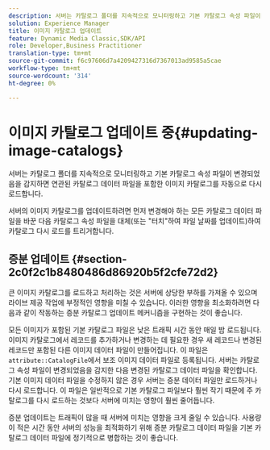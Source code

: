 ```yaml
---
description: 서버는 카탈로그 폴더를 지속적으로 모니터링하고 기본 카탈로그 속성 파일이 변경되었음을 감지하면 연관된 카탈로그 데이터 파일을 포함한 이미지 카탈로그를 자동으로 다시 로드합니다.
solution: Experience Manager
title: 이미지 카탈로그 업데이트
feature: Dynamic Media Classic,SDK/API
role: Developer,Business Practitioner
translation-type: tm+mt
source-git-commit: f6c97606d7a4209427316d7367013ad9585a5cae
workflow-type: tm+mt
source-wordcount: '314'
ht-degree: 0%

---
```



# 이미지 카탈로그 업데이트 중{#updating-image-catalogs}

서버는 카탈로그 폴더를 지속적으로 모니터링하고 기본 카탈로그 속성 파일이 변경되었음을 감지하면 연관된 카탈로그 데이터 파일을 포함한 이미지 카탈로그를 자동으로 다시 로드합니다.

서버의 이미지 카탈로그를 업데이트하려면 먼저 변경해야 하는 모든 카탈로그 데이터 파일을 바꾼 다음 카탈로그 속성 파일을 대체(또는 &quot;터치&quot;하여 파일 날짜를 업데이트)하여 카탈로그 다시 로드를 트리거합니다.

## 증분 업데이트 {#section-2c0f2c1b8480486d86920b5f2cfe72d2}

큰 이미지 카탈로그를 로드하고 처리하는 것은 서버에 상당한 부하를 가져올 수 있으며 라이브 제공 작업에 부정적인 영향을 미칠 수 있습니다. 이러한 영향을 최소화하려면 다음과 같이 작동하는 증분 카탈로그 업데이트 메커니즘을 구현하는 것이 좋습니다.

모든 이미지가 포함된 기본 카탈로그 파일은 낮은 트래픽 시간 동안 매일 밤 로드됩니다. 이미지 카탈로그에서 레코드를 추가하거나 변경하는 데 필요한 경우 새 레코드나 변경된 레코드만 포함된 다른 이미지 데이터 파일이 만들어집니다. 이 파일은 `attribute::CatalogFile`에서 보조 이미지 데이터 파일로 등록됩니다. 서버는 카탈로그 속성 파일이 변경되었음을 감지한 다음 변경된 카탈로그 데이터 파일을 확인합니다. 기본 이미지 데이터 파일을 수정하지 않은 경우 서버는 증분 데이터 파일만 로드하거나 다시 로드합니다. 이 파일은 일반적으로 기본 카탈로그 파일보다 훨씬 작기 때문에 주 카탈로그를 다시 로드하는 것보다 서버에 미치는 영향이 훨씬 줄어듭니다.

증분 업데이트는 트래픽이 많을 때 서버에 미치는 영향을 크게 줄일 수 있습니다. 사용량이 적은 시간 동안 서버의 성능을 최적화하기 위해 증분 카탈로그 데이터 파일을 기본 카탈로그 데이터 파일에 정기적으로 병합하는 것이 좋습니다.
